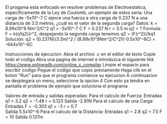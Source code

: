 El progama esta enfocado en resolver problemas de Electroestatica, especificamente de la Ley de Coulomb, un ejemplo de estos seria: 
    Una carga de -5x10^-7 C ejerce una fuerza a otra carga de 0.237 N a una distancia de 3.5 metros, ¿cuál es el valor de la segunda carga?
        Datos: k = 8.99x10^9 Nm^2/C^2 q1 = -5x10^-7 C    F = 0.237 N    r = 3.5 m    q2 = ?
        Formula: F = k(q1q2)/r^2, despejando la segunda carga tenemos q2 = (F(r^2))/kq1
        Solución: q2 = (0.237N)*(3.5m)^2 / (8.99x10^9Nm^2/C^2)*(-0.5x10^-6C) = -644x10^-6C

Instrucciones de ejecucion: 
    Abra el archivo .c en el editor de texto
    Copie todo el codigo 
    Abra una pagina de internet e introduzca el siguiente link https://www.onlinegdb.com/online_c_compiler
    Limpie el espacio para escribir codigo
    Pegue el codigo que copio previamente 
    Haga clik en el boton "Run" para que el programa comience su ejecucion
    A continuacion se desplegara un menu, seleccione la opcion 4
    Con esto ya tendra en pantalla el problema de ejemplo que soluciona el programa

Valores de entrada y salidas esperadas:
    Para el calculo de Fuerza:
        Entradas q1 = 3.2    q2 = -1.48    r = 0.123
        Salida -2.81N
    Para el calculo de una Carga:
        Entradas F = -0.303 q1 = -3    r = 0.7    
        Salida 5.5x10^-6
    Para el calculo de la Distancia:
        Entradas q1 = 2.8    q2 = 7.5    F = 10
        Salida 0.137m


